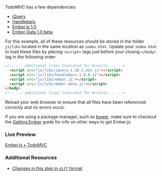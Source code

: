 TodoMVC has a few dependencies:
  
  * [jQuery](http://code.jquery.com/jquery-1.10.2.min.js)
  * [Handlebars](http://builds.handlebarsjs.com.s3.amazonaws.com/handlebars-1.0.0.js)
  * [Ember.js 1.0](http://builds.emberjs.com/tags/v1.0.0/ember.js)
  * [Ember Data 1.0 beta](http://builds.emberjs.com/tags/v1.0.0-beta.3/ember-data.js)

For this example, all of these resources should be stored in the folder `js/libs` located in the same location as `index.html`. Update your `index.html` to load these files by placing `<script>` tags just before your closing `</body>` tag in the following order:

```html
<!-- ... additional lines truncated for brevity ... -->
  <script src="js/libs/jquery-1.10.2.min.js"></script>
  <script src="js/libs/handlebars-1.0.0.js"></script>
  <script src="js/libs/ember.js"></script>
  <script src="js/libs/ember-data.js"></script>
</body>
<!-- ... additional lines truncated for brevity ... -->
```

Reload your web browser to ensure that all files have been referenced correctly and no errors occur.

If you are using a package manager, such as [bower](http://bower.io), make sure to checkout the [Getting Ember](/guides/getting-ember) guide for info on other ways to get Ember.js.

### Live Preview
<a class="jsbin-embed" href="http://jsbin.com/ijefig/2/embed?live">Ember.js • TodoMVC</a><script src="http://static.jsbin.com/js/embed.js"></script>
 
### Additional Resources

  * [Changes in this step in `diff` format](https://github.com/emberjs/quickstart-code-sample/commit/0880d6e21b83d916a02fd17163f58686a37b5b2c)
